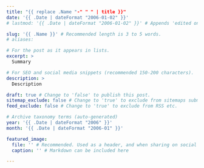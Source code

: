 ```yaml
---
title: "{{ replace .Name "-" " " | title }}"
date: '{{ .Date | dateFormat "2006-01-02" }}'
# lastmod: '{{ .Date | dateFormat "2006-01-02" }}' # Appends 'edited on' to the publish date

slug: '{{ .Name }}' # Recommended length is 3 to 5 words.
# aliases:

# For the post as it appears in lists.
excerpt: >
  Summary

# For SEO and social media snippets (recommended 150-200 characters).
description: >
  Description

draft: true # Change to 'false' to publish this post.
sitemap_exclude: false # Change to 'true' to exclude from sitemaps submitted to search engines.
feed_exclude: false # Change to 'true' to exclude from RSS etc.

# Archive taxonomy terms (auto-generated)
year: '{{ .Date | dateFormat "2006" }}'
month: '{{ .Date | dateFormat "2006-01" }}'

featured_image:
  file: '' # Recommended. Used as a header, and when sharing on social media.
  caption: '' # Markdown can be included here

---
```

